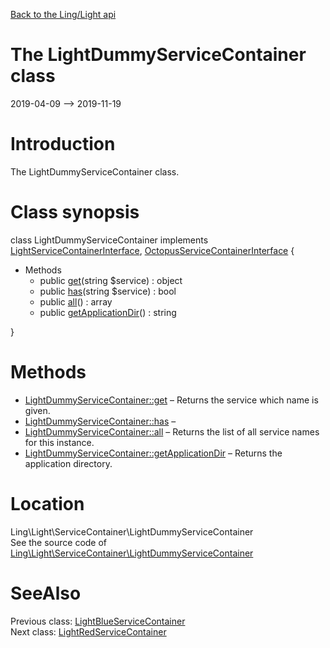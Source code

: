 [Back to the Ling/Light api](https://github.com/lingtalfi/Light/blob/master/doc/api/Ling/Light.md)



The LightDummyServiceContainer class
================
2019-04-09 --> 2019-11-19






Introduction
============

The LightDummyServiceContainer class.



Class synopsis
==============


class <span class="pl-k">LightDummyServiceContainer</span> implements [LightServiceContainerInterface](https://github.com/lingtalfi/Light/blob/master/doc/api/Ling/Light/ServiceContainer/LightServiceContainerInterface.md), [OctopusServiceContainerInterface](https://github.com/lingtalfi/Octopus/blob/master/ServiceContainer/OctopusServiceContainerInterface.php) {

- Methods
    - public [get](https://github.com/lingtalfi/Light/blob/master/doc/api/Ling/Light/ServiceContainer/LightDummyServiceContainer/get.md)(string $service) : object
    - public [has](https://github.com/lingtalfi/Light/blob/master/doc/api/Ling/Light/ServiceContainer/LightDummyServiceContainer/has.md)(string $service) : bool
    - public [all](https://github.com/lingtalfi/Light/blob/master/doc/api/Ling/Light/ServiceContainer/LightDummyServiceContainer/all.md)() : array
    - public [getApplicationDir](https://github.com/lingtalfi/Light/blob/master/doc/api/Ling/Light/ServiceContainer/LightDummyServiceContainer/getApplicationDir.md)() : string

}






Methods
==============

- [LightDummyServiceContainer::get](https://github.com/lingtalfi/Light/blob/master/doc/api/Ling/Light/ServiceContainer/LightDummyServiceContainer/get.md) &ndash; Returns the service which name is given.
- [LightDummyServiceContainer::has](https://github.com/lingtalfi/Light/blob/master/doc/api/Ling/Light/ServiceContainer/LightDummyServiceContainer/has.md) &ndash; 
- [LightDummyServiceContainer::all](https://github.com/lingtalfi/Light/blob/master/doc/api/Ling/Light/ServiceContainer/LightDummyServiceContainer/all.md) &ndash; Returns the list of all service names for this instance.
- [LightDummyServiceContainer::getApplicationDir](https://github.com/lingtalfi/Light/blob/master/doc/api/Ling/Light/ServiceContainer/LightDummyServiceContainer/getApplicationDir.md) &ndash; Returns the application directory.





Location
=============
Ling\Light\ServiceContainer\LightDummyServiceContainer<br>
See the source code of [Ling\Light\ServiceContainer\LightDummyServiceContainer](https://github.com/lingtalfi/Light/blob/master/ServiceContainer/LightDummyServiceContainer.php)



SeeAlso
==============
Previous class: [LightBlueServiceContainer](https://github.com/lingtalfi/Light/blob/master/doc/api/Ling/Light/ServiceContainer/LightBlueServiceContainer.md)<br>Next class: [LightRedServiceContainer](https://github.com/lingtalfi/Light/blob/master/doc/api/Ling/Light/ServiceContainer/LightRedServiceContainer.md)<br>
